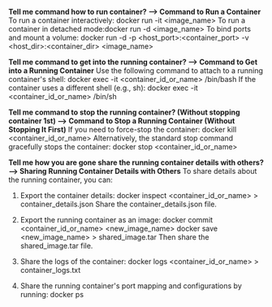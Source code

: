 **Tell me command how to run container? --> Command to Run a Container**
To run a container interactively: docker run -it <image_name>
To run a container in detached mode:docker run -d <image_name>
To bind ports and mount a volume: docker run -d -p <host_port>:<container_port> -v <host_dir>:<container_dir> <image_name>

**Tell me command to get into the running container? --> Command to Get into a Running Container** 
Use the following command to attach to a running container's shell: 
docker exec -it <container_id_or_name> /bin/bash
If the container uses a different shell (e.g., sh):
docker exec -it <container_id_or_name> /bin/sh

**Tell me command to stop the running container? (Without stopping container 1st) --> Command to Stop a Running Container (Without Stopping It First)**
If you need to force-stop the container:
docker kill <container_id_or_name>
Alternatively, the standard stop command gracefully stops the container:
docker stop <container_id_or_name>

**Tell me how you are gone share the running container details with others?-->  Sharing Running Container Details with Others**
To share details about the running container, you can:
1. Export the container details: 
docker inspect <container_id_or_name> > container_details.json
Share the container_details.json file.

2. Export the running container as an image:
  docker commit <container_id_or_name> <new_image_name>
  docker save <new_image_name> > shared_image.tar
  Then share the shared_image.tar file.

3. Share the logs of the container:
  docker logs <container_id_or_name> > container_logs.txt

4. Share the running container's port mapping and configurations by running:
   docker ps
    
